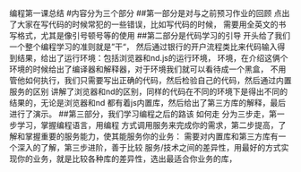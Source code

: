 编程第一课总结
#内容分为三个部分
##第一部分是对与之前预习作业的回顾
点出了大家在写代码的时候常犯的一些错误，比如写代码的时候，
需要用全英文的书写格式，尤其是像引号顿号等的使用
##第二部分是代码学习的引导
开头给了我们一个整个编程学习的准则就是”干“，
然后通过银行的开户流程类比来代码输入得到结果，给出了运行环境：包括浏览器和nd.js的运行环境，
环境，在介绍这俩个环境的时候给出了编译器和解释器，对于环境我们就可以看待成一个黑盒，
不用管他如何执行，我们只需要写出正确的代码，然后检验自己的代码，然后通过内置服务的区别
讲解了浏览器和nd的区别，同样的代码在不同的环境下是得出不同的结果的，无论是浏览器和nd
都有着js内置库，然后给出了第三方库的解释，最后进行了演示。
##第三部分，我们学习编程之后的路该 如何走
分为三步走，第一步学习，掌握编程语言，用编程
方式调用服务来完成你的需求，第二步提高，了解和掌握重要的服务能力，使其能服务你的业务：
需要对内置库和第三方库有一个深入的了解，第三步进阶，善于比较
服务/技术之间的差异性，用最好的方式实现你的业务，就是比较各种库的差异性，选出最适合你业务的库，

